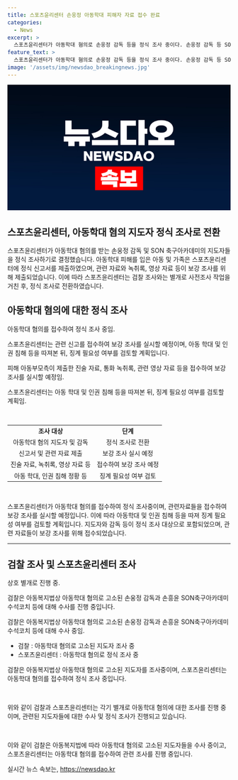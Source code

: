 ```yaml
---
title: 스포츠윤리센터 손웅정 아동학대 피해자 자료 접수 완료
categories:
  - News
excerpt: >
  스포츠윤리센터가 아동학대 혐의로 손웅정 감독 등을 정식 조사 중이다. 손웅정 감독 등 SON축구아카데미 지도자들에 대한 아동학대 신고로 관련 자료와 녹취록, 영상 등을 접수했고 보강 조사를 실시할 예정이다. 이에 앞서 스포츠윤리센터는 사전조사를 진행하다가 정식 조사로 전환했으며, 검찰 또한 수사 중이다. 아동 학대, 인권 침해 등을 고려해 징계 여부를 검토할 예정이다.
feature_text: >
  스포츠윤리센터가 아동학대 혐의로 손웅정 감독 등을 정식 조사 중이다. 손웅정 감독 등 SON축구아카데미 지도자들에 대한 아동학대 신고로 관련 자료와 녹취록, 영상 등을 접수했고 보강 조사를 실시할 예정이다. 이에 앞서 스포츠윤리센터는 사전조사를 진행하다가 정식 조사로 전환했으며, 검찰 또한 수사 중이다. 아동 학대, 인권 침해 등을 고려해 징계 여부를 검토할 예정이다.
image: '/assets/img/newsdao_breakingnews.jpg'
---
```


<p><img src="/assets/img/newsdao_breakingnews.jpg" alt="ranknews 속보" /></p>

<h2>스포츠윤리센터, 아동학대 혐의 지도자 정식 조사로 전환</h2>

<p>스포츠윤리센터가 아동학대 혐의를 받는 손웅정 감독 및 SON 축구아카데미의 지도자들을 정식 조사하기로 결정했습니다. 아동학대 피해를 입은 아동 및 가족은 스포츠윤리센터에 정식 신고서를 제출하였으며, 관련 자료와 녹취록, 영상 자료 등이 보강 조사를 위해 제출되었습니다. 이에 따라 스포츠윤리센터는 검찰 조사와는 별개로 사전조사 작업을 거친 후, 정식 조사로 전환하였습니다.</p>

<h2 data-ke-size="size26">아동학대 혐의에 대한 정식 조사</h2>

<p>아동학대 혐의를 접수하여 정식 조사 중임.</p>

<p>스포츠윤리센터는 관련 신고를 접수하여 보강 조사를 실시할 예정이며, 아동 학대 및 인권 침해 등을 따져본 뒤, 징계 필요성 여부를 검토할 계획입니다.</p>

<p>피해 아동부모측이 제출한 진술 자료, 통화 녹취록, 관련 영상 자료 등을 접수하여 보강 조사를 실시할 예정임.</p>

<p>스포츠윤리센터는 아동 학대 및 인권 침해 등을 따져본 뒤, 징계 필요성 여부를 검토할 계획임.</p>

<p data-ke-size="size16">&nbsp;</p>

<table>
<tbody>
<tr>
<td style="text-align: center; height: 17px;"><b>조사 대상</b></td>
<td style="text-align: center; height: 17px;"><b>단계</b></td>
</tr>
<tr>
<td style="text-align: center; height: 17px;">아동학대 혐의 지도자 및 감독</td>
<td style="text-align: center; height: 17px;">정식 조사로 전환</td>
</tr>
<tr>
<td style="text-align: center; height: 17px;">신고서 및 관련 자료 제출</td>
<td style="text-align: center; height: 17px;">보강 조사 실시 예정</td>
</tr>
<tr>
<td style="text-align: center; height: 17px;">진술 자료, 녹취록, 영상 자료 등</td>
<td style="text-align: center; height: 17px;">접수하여 보강 조사 예정</td>
</tr>
<tr>
<td style="text-align: center; height: 17px;">아동 학대, 인권 침해 정황 등</td>
<td style="text-align: center; height: 17px;">징계 필요성 여부 검토</td>
</tr>
</tbody>
</table>

<p data-ke-size="size16">&nbsp;</p>

<p>스포츠윤리센터가 아동학대 혐의를 접수하여 정식 조사중이며, 관련자료들을 접수하여 보강 조사를 실시할 예정입니다. 이에 따라 아동학대 및 인권 침해 등을 따져 징계 필요성 여부를 검토할 계획입니다. 지도자와 감독 등이 정식 조사 대상으로 포함되었으며, 관련 자료들이 보강 조사를 위해 접수되었습니다.</p>

<hr>

<h2 data-ke-size="size26">검찰 조사 및 스포츠윤리센터 조사</h2>

<p>상호 별개로 진행 중.</p>

<p>검찰은 아동복지법상 아동학대 혐의로 고소된 손웅정 감독과 손흥윤 SON축구아카데미 수석코치 등에 대해 수사를 진행 중입니다.</p>

<p>검찰은 아동복지법상 아동학대 혐의로 고소된 손웅정 감독과 손흥윤 SON축구아카데미 수석코치 등에 대해 수사 중임.</p>

<ul>
<li>검찰 : 아동학대 혐의로 고소된 지도자 조사 중</li>
<li>스포츠윤리센터 : 아동학대 혐의로 정식 조사 중</li>
</ul>

<p>검찰은 아동복지법상 아동학대 혐의로 고소된 지도자를 조사중이며, 스포츠윤리센터는 아동학대 혐의를 접수하여 정식 조사 중입니다.</p>

<p data-ke-size="size16">&nbsp;</p>

<p>위와 같이 검찰과 스포츠윤리센터는 각기 별개로 아동학대 혐의에 대한 조사를 진행 중이며, 관련된 지도자들에 대한 수사 및 정식 조사가 진행되고 있습니다.</p>

<p data-ke-size="size16">&nbsp;</p>

<p>이와 같이 검찰은 아동복지법에 따라 아동학대 혐의로 고소된 지도자들을 수사 중이고, 스포츠윤리센터는 아동학대 혐의를 접수하여 관련 조사를 진행 중입니다.</p>
실시간 뉴스 속보는, <a href="https://newsdao.kr" rel="dofollow">https://newsdao.kr</a>


